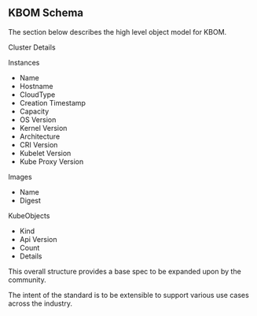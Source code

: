 ## KBOM Schema

The section below describes the high level object model for KBOM.

Cluster Details

Instances
- Name
- Hostname
- CloudType
- Creation Timestamp
- Capacity
- OS Version
- Kernel Version
- Architecture
- CRI Version
- Kubelet Version
- Kube Proxy Version

Images
- Name
- Digest

KubeObjects
- Kind
- Api Version
- Count
- Details

This overall structure provides a base spec to be expanded upon by the community.

The intent of the standard is to be extensible to support various use cases across the industry.

